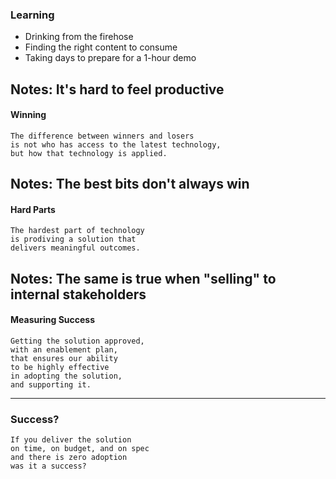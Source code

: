 ### Learning
- Drinking from the firehose
- Finding the right content to consume
- Taking days to prepare for a 1-hour demo

Notes:
It's hard to feel productive
---
#### Winning

```text
The difference between winners and losers
is not who has access to the latest technology,
but how that technology is applied.
```
Notes:
The best bits don't always win
---
#### Hard Parts

```text
The hardest part of technology
is prodiving a solution that
delivers meaningful outcomes.
```
Notes:
The same is true when "selling" to internal stakeholders
---
#### Measuring Success

```text
Getting the solution approved,
with an enablement plan,
that ensures our ability
to be highly effective
in adopting the solution,
and supporting it.
```

---

### Success?

```text
If you deliver the solution
on time, on budget, and on spec
and there is zero adoption
was it a success?
```
